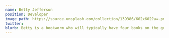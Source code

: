 ```yaml
---
name: Betty Jefferson
position: Developer
image_path: https://source.unsplash.com/collection/139386/602x602?a=.png
twitter: 
blurb: Betty is a bookworm who will typically have four books on the go.
---
```

